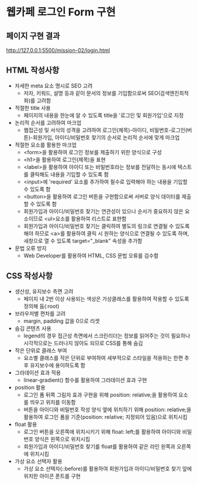 # 웹카페 로그인 Form 구현

## 페이지 구현 결과
http://127.0.0.1:5500/mission-02/login.html

## HTML 작성사항
- 자세한 meta 요소 명시로 SEO 고려
  * 저자, 키워드, 설명 등과 같이 문서의 정보를 기입함으로써 SEO(검색엔진최적화)를 고려함
- 적절한 title 사용
  * 페이지의 내용을 한눈에 알 수 있도록 title을 '로그인 및 회원가입'으로 지정
- 논리적 순서를 고려하여 마크업
  * 웹접근성 및 서식의 성격을 고려하여 로그인(제목)-아이디, 비밀번호-로그인(버튼)-회원가입, 아이디/비밀번호 찾기의 순서로 논리적 순서에 맞게 마크업
- 적절한 요소를 활용한 마크업
  * &lt;form&gt;을 활용하여 로그인 정보를 제출하기 위한 양식으로 구성
  * &lt;h1&gt;을 활용하여 로그인(제목)을 표현
  * &lt;label&gt;을 활용하여 아이디 또는 비밀번호라는 정보를 전달하는 동시에 텍스트를 클릭해도 내용을 기입할 수 있도록 함
  * &lt;input&gt;에 'required' 요소를 추가하여 필수로 입력해야 하는 내용을 기입할 수 있도록 함
  * &lt;button&gt;을 활용하여 로그인 버튼을 구현함으로써 서버로 양식 데이터를 제출할 수 있도록 함
  * 회원가입과 아이디/비밀번호 찾기는 연관성이 있으나 순서가 중요하지 않은 요소이므로 &lt;ul&gt;요소를 활용하여 리스트로 표현함
  * 회원가입과 아이디/비밀번호 찾기는 클릭하여 별도의 링크로 연결될 수 있도록 해야 하므로 &lt;a&gt;를 활용하여 클릭 시 원하는 양식으로 연결될 수 있도록 하며, 새창으로 열 수 있도록 target="_blank" 속성을 추가함
- 문법 오류 방지
  * Web Developer를 활용하여 HTML, CSS 문법 오류를 검수함


## CSS 작성사항
- 생산성, 유지보수 측면 고려
  * 페이지 내 2번 이상 사용되는 색상은 가상클래스를 활용하여 작용할 수 있도록 정의해 둠(:root)
- 브라우저별 편차를 고려
  * margin, padding 값을 0으로 리셋
- 숨김 콘텐츠 사용
  * legend의 경우 접근성 측면에서 스크린리더는 정보를 읽어주는 것이 필요하나 시각적으로는 드러나지 않아도 되므로 CSS를 통해 숨김
- 작은 단위로 클래스 부여
  * 요소별 클래스를 작은 단위로 부여하여 세부적으로 스타일을 적용하는 한편 추후 유지보수에 용이하도록 함
- 그라데이션 효과 적용
  * linear-gradient() 함수를 활용하여 그라데이션 효과 구현
- position 활용
  * 로그인 폼 뒤쪽 그림자 효과 구현을 위해 position: relative;을 활용하여 요소를 띄우고 위치를 이동함
  * 버튼을 아이디와 비밀번호 작성 양식 옆에 위치하기 위해 position: relative;을 활용하여 로그인 폼을 기준(position: relative; 지정되어 있음)으로 위치시킴
- float 활용
  * 로그인 버튼을 오른쪽에 위치시키기 위해 float: left;를 활용하여 아이디와 비밀번호 양식은 왼쪽으로 위치시킴
  * 회원가입과 아이디/비밀번호 찾기를 float를 활용하여 같은 라인 왼쪽과 오른쪽에 위치시킴
- 가상 요소 선택자 활용
  * 가상 요소 선택자(::before)를 활용하여 회원가입과 아이디/비밀번호 찾기 앞에 위치한 아이콘 폰트를 구현